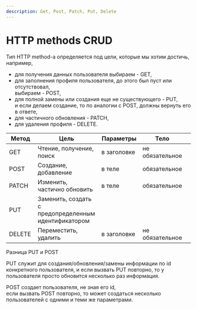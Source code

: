 ```yaml
---
description: Get, Post, Patch, Put, Delete
---
```


# HTTP methods CRUD

Тип HTTP method-a определяется под цели, которые мы хотим достичь, например,&#x20;

* для получения данных пользователя выбираем - GET,
* для заполнения профиля пользователя, до этого был пуст или отсутствовал, \
  выбираем - POST,
* для полной замены или создания еще не существующего - PUT,\
  и если делаем создание, то по аналогии с POST, должны вернуть его в ответе,
* для частичного обновления - PATCH,
* для удаления профиля - DELETE.



<table><thead><tr><th width="115">Метод</th><th width="192">Цель</th><th width="131">Параметры</th><th>Тело</th><th></th></tr></thead><tbody><tr><td>GET</td><td>Чтение, получение, поиск</td><td>в заголовке</td><td>не обязательное</td><td></td></tr><tr><td>POST</td><td>Создание, добавление</td><td>в теле</td><td>обязательное</td><td></td></tr><tr><td>PATCH</td><td>Изменить, частично обновить</td><td>в теле</td><td>обязательное</td><td></td></tr><tr><td>PUT</td><td>Заменить, создать с предопределенным идентификатором</td><td></td><td></td><td></td></tr><tr><td>DELETE</td><td>Переместить, удалить</td><td>в заголовке</td><td>не обязательное</td><td></td></tr></tbody></table>



Разница PUT и POST

PUT служит для создания/обновления/замены информации по id конкретного пользователя, и если вызвать PUT повторно, то у пользователя просто обновится несколько раз информация.

POST создает пользователя, не зная его id, \
если вызвать POST повторно, то может создаться несколько пользователей с одними и теми же параметрами.
